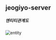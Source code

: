 jeogiyo-server
-------------
 
##### 엔티티관계도

![entity](https://user-images.githubusercontent.com/85631073/122788184-0a7f5380-d2f1-11eb-96cb-c1f35248e410.PNG)